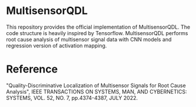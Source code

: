 # MultisensorQDL

This repository provides the official implementation of MultisensorQDL. The code structure is heavily inspired by Tensorflow. MultisensorQDL performs root cause analysis of multisensor signal data with CNN models and regression version of activation mapping.


# Reference
"Quality-Discriminative Localization of Multisensor Signals for Root Cause Analysis", IEEE TRANSACTIONS ON SYSTEMS, MAN, AND CYBERNETICS: SYSTEMS, VOL. 52, NO. 7, pp.4374-4387, JULY 2022.
